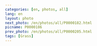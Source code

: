```yaml
---
categories: [en, photos, all]
lang: en
layout: photo
next_photo: /en/photos/all/P0000182.html
picname: P0000186
prev_photo: /en/photos/all/P0000205.html
tags: [Grass]
---
```


